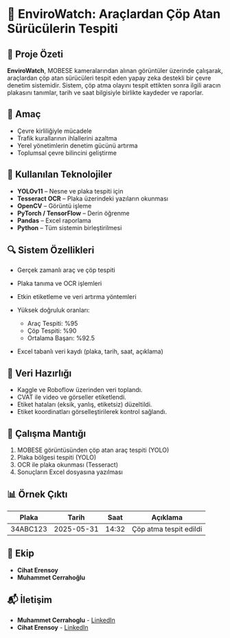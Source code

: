 # 🚗 EnviroWatch: Araçlardan Çöp Atan Sürücülerin Tespiti

## 📌 Proje Özeti

**EnviroWatch**, MOBESE kameralarından alınan görüntüler üzerinde çalışarak, araçlardan çöp atan sürücüleri tespit eden yapay zeka destekli bir çevre denetim sistemidir. Sistem, çöp atma olayını tespit ettikten sonra ilgili aracın plakasını tanımlar, tarih ve saat bilgisiyle birlikte kaydeder ve raporlar.

## 🌟 Amaç

* Çevre kirliliğiyle mücadele
* Trafik kurallarının ihlallerini azaltma
* Yerel yönetimlerin denetim gücünü artırma
* Toplumsal çevre bilincini geliştirme

## 🧠 Kullanılan Teknolojiler

* **YOLOv11** – Nesne ve plaka tespiti için
* **Tesseract OCR** – Plaka üzerindeki yazıların okunması
* **OpenCV** – Görüntü işleme
* **PyTorch / TensorFlow** – Derin öğrenme
* **Pandas** – Excel raporlama
* **Python** – Tüm sistemin birleştirilmesi

## 🔍 Sistem Özellikleri

* Gerçek zamanlı araç ve çöp tespiti
* Plaka tanıma ve OCR işlemleri
* Etkin etiketleme ve veri artırma yöntemleri
* Yüksek doğruluk oranları:

  * Araç Tespiti: %95
  * Çöp Tespiti: %90
  * Ortalama Başarı: %92.5
* Excel tabanlı veri kaydı (plaka, tarih, saat, açıklama)

## 📁 Veri Hazırlığı

* Kaggle ve Roboflow üzerinden veri toplandı.
* CVAT ile video ve görseller etiketlendi.
* Etiket hataları (eksik, yanlış, etiketsiz) düzeltildi.
* Etiket koordinatları görselleştirilerek kontrol sağlandı.

## 📸 Çalışma Mantığı

1. MOBESE görüntüsünden çöp atan araç tespiti (YOLO)
2. Plaka bölgesi tespiti (YOLO)
3. OCR ile plaka okunması (Tesseract)
4. Sonuçların Excel dosyasına yazılması

## 📊 Örnek Çıktı

| Plaka    | Tarih      | Saat  | Açıklama               |
| -------- | ---------- | ----- | ---------------------- |
| 34ABC123 | 2025-05-31 | 14:32 | Çöp atma tespit edildi |

## 👥 Ekip

* **Cihat Erensoy**
* **Muhammet Cerrahoğlu**

## 📬 İletişim

- **Muhammet Cerrahoglu** - [LinkedIn](https://www.linkedin.com/in/muhammet-cerrahoglu/)
- **Cihat Erensoy** - [LinkedIn](https://www.linkedin.com/in/cihat-erensoy-852935253/)

